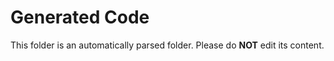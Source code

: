 # Generated Code

This folder is an automatically parsed folder.
Please do **NOT** edit its content.